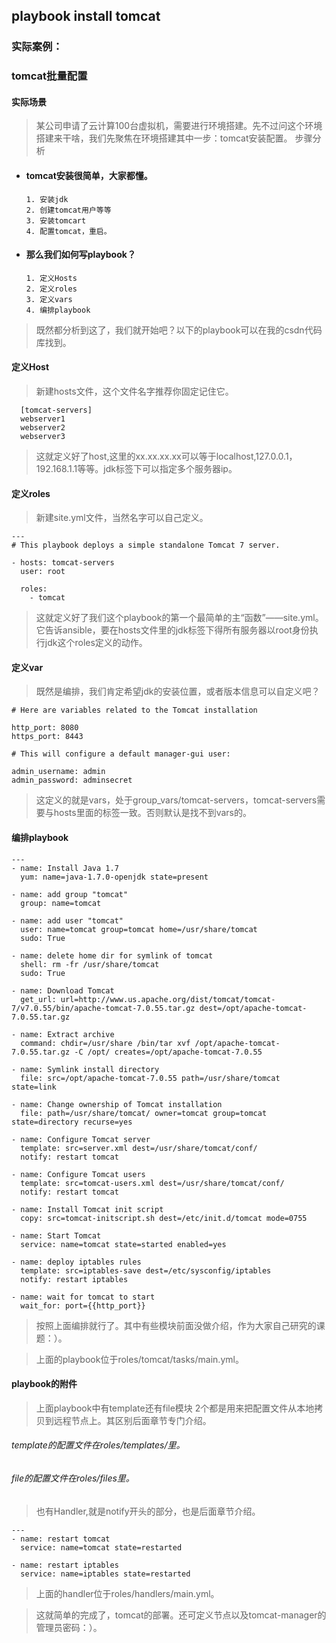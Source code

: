 ## playbook install tomcat 
### 实际案例：

### tomcat批量配置

#### 实际场景

>某公司申请了云计算100台虚拟机，需要进行环境搭建。先不过问这个环境搭建来干啥，我们先聚焦在环境搭建其中一步：tomcat安装配置。
步骤分析

- #### tomcat安装很简单，大家都懂。
      1. 安装jdk
      2. 创建tomcat用户等等
      3. 安装tomcart
      4. 配置tomcat，重启。

- #### 那么我们如何写playbook？
      1. 定义Hosts
      2. 定义roles
      3. 定义vars
      4. 编排playbook

>既然都分析到这了，我们就开始吧？以下的playbook可以在我的csdn代码库找到。

#### 定义Host

> 新建hosts文件，这个文件名字推荐你固定记住它。

      [tomcat-servers]
      webserver1
      webserver2
      webserver3


> 这就定义好了host,这里的xx.xx.xx.xx可以等于localhost,127.0.0.1，192.168.1.1等等。jdk标签下可以指定多个服务器ip。

#### 定义roles

> 新建site.yml文件，当然名字可以自己定义。

    ---
    # This playbook deploys a simple standalone Tomcat 7 server. 

    - hosts: tomcat-servers 
      user: root

      roles:
        - tomcat

>这就定义好了我们这个playbook的第一个最简单的主“函数”——site.yml。它告诉ansible，要在hosts文件里的jdk标签下得所有服务器以root身份执行jdk这个roles定义的动作。

#### 定义var

>既然是编排，我们肯定希望jdk的安装位置，或者版本信息可以自定义吧？

    # Here are variables related to the Tomcat installation
    
    http_port: 8080
    https_port: 8443
    
    # This will configure a default manager-gui user:
    
    admin_username: admin
    admin_password: adminsecret


>这定义的就是vars，处于group_vars/tomcat-servers，tomcat-servers需要与hosts里面的标签一致。否则默认是找不到vars的。


#### 编排playbook

    ---
    - name: Install Java 1.7
      yum: name=java-1.7.0-openjdk state=present
    
    - name: add group "tomcat"
      group: name=tomcat
    
    - name: add user "tomcat"
      user: name=tomcat group=tomcat home=/usr/share/tomcat
      sudo: True
    
    - name: delete home dir for symlink of tomcat
      shell: rm -fr /usr/share/tomcat
      sudo: True
    
    - name: Download Tomcat
      get_url: url=http://www.us.apache.org/dist/tomcat/tomcat-7/v7.0.55/bin/apache-tomcat-7.0.55.tar.gz dest=/opt/apache-tomcat-7.0.55.tar.gz
    
    - name: Extract archive
      command: chdir=/usr/share /bin/tar xvf /opt/apache-tomcat-7.0.55.tar.gz -C /opt/ creates=/opt/apache-tomcat-7.0.55
    
    - name: Symlink install directory
      file: src=/opt/apache-tomcat-7.0.55 path=/usr/share/tomcat state=link
    
    - name: Change ownership of Tomcat installation
      file: path=/usr/share/tomcat/ owner=tomcat group=tomcat state=directory recurse=yes
    
    - name: Configure Tomcat server
      template: src=server.xml dest=/usr/share/tomcat/conf/
      notify: restart tomcat
    
    - name: Configure Tomcat users
      template: src=tomcat-users.xml dest=/usr/share/tomcat/conf/
      notify: restart tomcat
    
    - name: Install Tomcat init script
      copy: src=tomcat-initscript.sh dest=/etc/init.d/tomcat mode=0755
    
    - name: Start Tomcat
      service: name=tomcat state=started enabled=yes
    
    - name: deploy iptables rules
      template: src=iptables-save dest=/etc/sysconfig/iptables
      notify: restart iptables
    
    - name: wait for tomcat to start
      wait_for: port={{http_port}}
    

>按照上面编排就行了。其中有些模块前面没做介绍，作为大家自己研究的课题：）。

>上面的playbook位于roles/tomcat/tasks/main.yml。

#### playbook的附件

>上面playbook中有template还有file模块
2个都是用来把配置文件从本地拷贝到远程节点上。其区别后面章节专门介绍。

###### template的配置文件在roles/templates/里。

###### file的配置文件在roles/files里。

>也有Handler,就是notify开头的部分，也是后面章节介绍。

    ---
    - name: restart tomcat 
      service: name=tomcat state=restarted
    
    - name: restart iptables
      service: name=iptables state=restarted


>上面的handler位于roles/handlers/main.yml。

>这就简单的完成了，tomcat的部署。还可定义节点以及tomcat-manager的管理员密码：）。

